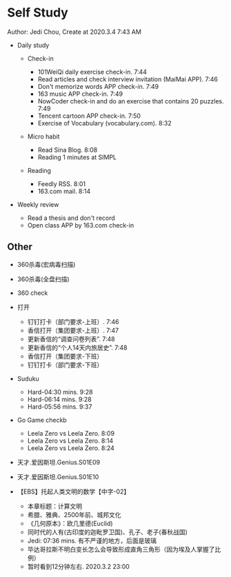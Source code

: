 # Self Study

Author: Jedi Chou, Create at 2020.3.4 7:43 AM

* Daily study
  * Check-in
    * 101WeiQi daily exercise check-in. 7:44
    * Read articles and check interview invitation (MaiMai APP). 7:46
    * Don't memorize words APP check-in. 7:49
    * 163 music APP check-in. 7:49
    * NowCoder check-in and do an exercise that contains 20 puzzles. 7:49
    * Tencent cartoon APP check-in. 7:50
    * Exercise of Vocabulary (vocabulary.com). 8:32

  * Micro habit
    * Read Sina Blog. 8:08
    * Reading 1 minutes at SIMPL

  * Reading
    * Feedly RSS. 8:01
    * 163.com mail. 8:14

* Weekly review
  * Read a thesis and don't record
  * Open class APP by 163.com check-in

## Other

* 360杀毒(宏病毒扫描)
* 360杀毒(全盘扫描)
* 360 check

* 打开
  * 钉钉打卡（部门要求-上班）. 7:46
  * 香信打开（集团要求-上班）. 7:47
  * 更新香信的“调查问卷列表”. 7:48
  * 更新香信的“个人14天内旅居史”. 7:48
  * 香信打开（集团要求-下班）
  * 钉钉打卡（部门要求-下班）

* Suduku
  * Hard-04:30 mins. 9:28
  * Hard-06:14 mins. 9:28
  * Hard-05:56 mins. 9:37

* Go Game checkb
  * Leela Zero vs Leela Zero. 8:09
  * Leela Zero vs Leela Zero. 8:14
  * Leela Zero vs Leela Zero. 8:24

* 天才.爱因斯坦.Genius.S01E09
* 天才.爱因斯坦.Genius.S01E10

* 【EBS】托起人类文明的数学【中字-02】
  * 本章标题：计算文明
  * 希腊、雅典、2500年前、城邦文化
  * 《几何原本》：欧几里德(Euclid)
  * 同时代的人有(古印度的迦毗罗卫国)、孔子、老子(春秋战国)
  * Jedi: 07:36 mins. 有不严谨的地方，后面是玻璃
  * 毕达哥拉斯不明白变长怎么会导致形成直角三角形（因为埃及人掌握了比例）
  * 暂时看到12分钟左右. 2020.3.2 23:00
